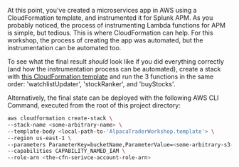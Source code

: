 At this point, you've created a microservices app in AWS using a CloudFormation template, and instrumented it for Splunk APM. As you probably noticed, the process of instrumenting Lambda functions for APM is simple, but tedious. This is where CloudFormation can help. For this workshop, the process of creating the app was automated, but the instrumentation can be automated too.

To see what the final result *should* look like if you did everything correctly (and how the instrumentation process can be automated), create a stack with [this CloudFormation template](https://github.com/smathur-splunk/lambda-apm-workshop/blob/main/AlpacaTraderWorkshop.template) and run the 3 functions in the same order: 'watchlistUpdater', 'stockRanker', and 'buyStocks'.

Alternatively, the final state can be deployed with the following AWS CLI Command, executed from the root of this project directory:
```bash
aws cloudformation create-stack \
--stack-name <some-arbitrary-name> \
--template-body <local-path-to-'AlpacaTraderWorkshop.template'> \
--region us-east-1 \
--parameters ParameterKey=bucketName,ParameterValue=<some-arbitrary-s3-bucket-name> \
--capabilities CAPABILITY_NAMED_IAM \
--role-arn <the-cfn-serivce-account-role-arn>
```